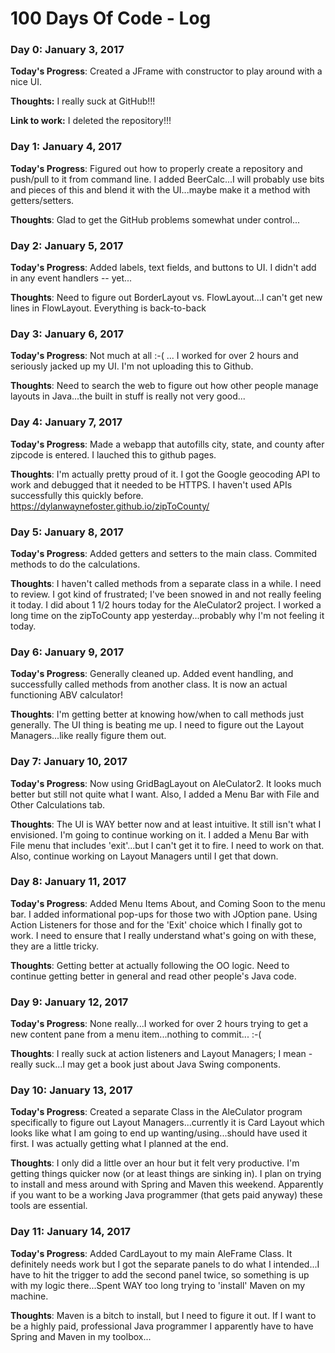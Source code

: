 # 100 Days Of Code - Log

### Day 0: January 3, 2017

**Today's Progress**: Created a JFrame with constructor to play around with a nice UI.

**Thoughts:** I really suck at GitHub!!!

**Link to work:** I deleted the repository!!!

### Day 1: January 4, 2017

**Today's Progress**: Figured out how to properly create a repository and push/pull to it from command line. I added BeerCalc...I will probably use bits and pieces of this and blend it with the UI...maybe make it a method with getters/setters.

**Thoughts**: Glad to get the GitHub problems somewhat under control...

### Day 2: January 5, 2017

**Today's Progress**: Added labels, text fields, and buttons to UI. I didn't add in any event handlers -- yet...

**Thoughts**: Need to figure out BorderLayout vs. FlowLayout...I can't get new lines in FlowLayout. Everything is back-to-back

### Day 3: January 6, 2017

**Today's Progress**: Not much at all :-( ... I worked for over 2 hours and seriously jacked up my UI. I'm not uploading this to Github.

**Thoughts**: Need to search the web to figure out how other people manage layouts in Java...the built in stuff is really not very good...

### Day 4: January 7, 2017

**Today's Progress**: Made a webapp that autofills city, state, and county after zipcode is entered. I lauched this to github pages.

**Thoughts**: I'm actually pretty proud of it. I got the Google geocoding API to work and debugged that it needed to be HTTPS. I haven't used APIs successfully this quickly before. https://dylanwaynefoster.github.io/zipToCounty/

### Day 5: January 8, 2017

**Today's Progress**: Added getters and setters to the main class. Commited methods to do the calculations.

**Thoughts**: I haven't called methods from a separate class in a while. I need to review. I got kind of frustrated; I've been snowed in and not really feeling it today. I did about 1 1/2 hours today for the AleCulator2 project. I worked a long time on the zipToCounty app yesterday...probably why I'm not feeling it today.

### Day 6: January 9, 2017

**Today's Progress**: Generally cleaned up. Added event handling, and successfully called methods from another class. It is now an actual functioning ABV calculator!

**Thoughts**: I'm getting better at knowing how/when to call methods just generally. The UI thing is beating me up. I need to figure out the Layout Managers...like really figure them out.

### Day 7: January 10, 2017

**Today's Progress**: Now using GridBagLayout on AleCulator2. It looks much better but still not quite what I want. Also, I added a Menu Bar with File and Other Calculations tab.

**Thoughts**: The UI is WAY better now and at least intuitive. It still isn't what I envisioned. I'm going to continue working on it. I added a Menu Bar with File menu that includes 'exit'...but I can't get it to fire. I need to work on that. Also, continue working on Layout Managers until I get that down.

### Day 8: January 11, 2017

**Today's Progress**: Added Menu Items About, and Coming Soon to the menu bar. I added informational pop-ups for those two with JOption pane. Using Action Listeners for those and for the 'Exit' choice which I finally got to work. I need to ensure that I really understand what's going on with these, they are a little tricky.

**Thoughts**: Getting better at actually following the OO logic. Need to continue getting better in general and read other people's Java code.

### Day 9: January 12, 2017

**Today's Progress**: None really...I worked for over 2 hours trying to get a new content pane from a menu item...nothing to commit... :-(

**Thoughts**: I really suck at action listeners and Layout Managers; I mean - really suck...I may get a book just about Java Swing components.

### Day 10: January 13, 2017

**Today's Progress**: Created a separate Class in the AleCulator program specifically to figure out Layout Managers...currently it is Card Layout which looks like what I am going to end up wanting/using...should have used it first. I was actually getting what I planned at the end.

**Thoughts**: I only did a little over an hour but it felt very productive. I'm getting things quicker now (or at least things are sinking in). I plan on trying to install and mess around with Spring and Maven this weekend. Apparently if you want to be a working Java programmer (that gets paid anyway) these tools are essential.

### Day 11: January 14, 2017

**Today's Progress**: Added CardLayout to my main AleFrame Class. It definitely needs work but I got the separate panels to do what I intended...I have to hit the trigger to add the second panel twice, so something is up with my logic there...Spent WAY too long trying to 'install' Maven on my machine.

**Thoughts**: Maven is a bitch to install, but I need to figure it out. If I want to be a highly paid, professional Java programmer I apparently have to have Spring and Maven in my toolbox...

